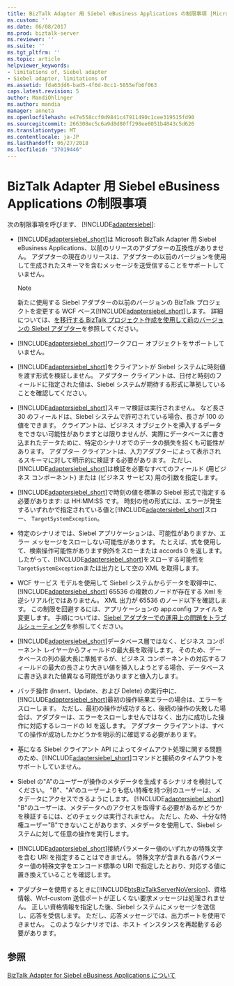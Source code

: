 ```yaml
---
title: BizTalk Adapter 用 Siebel eBusiness Applications の制限事項 |Microsoft Docs
ms.custom: ''
ms.date: 06/08/2017
ms.prod: biztalk-server
ms.reviewer: ''
ms.suite: ''
ms.tgt_pltfrm: ''
ms.topic: article
helpviewer_keywords:
- limitations of, Siebel adapter
- Siebel adapter, limitations of
ms.assetid: fda63dd6-bad5-4f6d-8cc1-5855efb6f063
caps.latest.revision: 5
author: MandiOhlinger
ms.author: mandia
manager: anneta
ms.openlocfilehash: e47e558ccf0d9841c47911490c1cee319515fd90
ms.sourcegitcommit: 266308ec5c6a9d8d80ff298ee6051b4843c5d626
ms.translationtype: MT
ms.contentlocale: ja-JP
ms.lasthandoff: 06/27/2018
ms.locfileid: "37019446"
---
```

# <a name="limitations-of-biztalk-adapter-for-siebel-ebusiness-applications"></a>BizTalk Adapter 用 Siebel eBusiness Applications の制限事項
次の制限事項を呼びます、 [!INCLUDE[adaptersiebel](../../includes/adaptersiebel-md.md)]:  
  
- [!INCLUDE[adaptersiebel_short](../../includes/adaptersiebel-short-md.md)]は Microsoft BizTalk Adapter 用 Siebel eBusiness Applications、以前のリリースのアダプターの互換性がありません。 アダプターの現在のリリースは、アダプターの以前のバージョンを使用して生成されたスキーマを含むメッセージを送受信することをサポートしていません。  
  
  > [!NOTE]
  >  新たに使用する Siebel アダプターの以前のバージョンの BizTalk プロジェクトを変更する WCF ベース[!INCLUDE[adaptersiebel_short](../../includes/adaptersiebel-short-md.md)]します。 詳細については、[を移行する BizTalk プロジェクト作成を使用して前のバージョンの Siebel アダプター](http://msdn.microsoft.com/library/ae61d3df-c5ca-4891-86b1-9f0dd6d3a59e)を参照してください。  
  
- [!INCLUDE[adaptersiebel_short](../../includes/adaptersiebel-short-md.md)]ワークフロー オブジェクトをサポートしていません。  
  
- [!INCLUDE[adaptersiebel_short](../../includes/adaptersiebel-short-md.md)]をクライアントが Siebel システムに時刻値を渡す形式を検証しません。 アダプター クライアントは、日付と時刻のフィールドに指定された値は、Siebel システムが期待する形式に準拠していることを確認してください。  
  
- [!INCLUDE[adaptersiebel_short](../../includes/adaptersiebel-short-md.md)]スキーマ検証は実行されません。 など長さ 30 のフィールドは、Siebel システムで許可されている場合、長さが 100 の値をできます。 クライアントは、ビジネス オブジェクトを挿入するデータをできない可能性がありますとは限りませんが、実際にデータベースに書き込まれたデータために、特定のシナリオでのデータの損失を招くも可能性があります。 アダプター クライアントは、入力アダプターによって表示されるスキーマに対して明示的に検証する必要があります。 ただし、[!INCLUDE[adaptersiebel_short](../../includes/adaptersiebel-short-md.md)]は検証を必要なすべてのフィールド (用ビジネス コンポーネント) または (ビジネス サービス) 用の引数を指定します。  
  
- [!INCLUDE[adaptersiebel_short](../../includes/adaptersiebel-short-md.md)]で時刻の値を標準の Siebel 形式で指定する必要があります: は HH:MM:SS です。 時刻の他の形式には、エラーが発生するいずれかで指定されている値と[!INCLUDE[adaptersiebel_short](../../includes/adaptersiebel-short-md.md)]スロー、 `TargetSystemException`。  
  
- 特定のシナリオでは、Siebel アプリケーションは、可能性がありますか、エラー メッセージをスローしない可能性があります。 たとえば、式を使用して、検索操作可能性があります例外をスローまたは accords 0 を返します。 したがって、[!INCLUDE[adaptersiebel_short](../../includes/adaptersiebel-short-md.md)]をスローする可能性を`TargetSystemException`または出力として空の XML を取得します。  
  
- WCF サービス モデルを使用して Siebel システムからデータを取得中に、 [!INCLUDE[adaptersiebel_short](../../includes/adaptersiebel-short-md.md)] 65536 の複数のノードが存在する Xml を逆シリアル化ではありません。 XML 出力が 65536 のノード以下を確認します。 この制限を回避するには、アプリケーションの app.config ファイルを変更します。 手順については、[Siebel アダプターでの運用上の問題をトラブルシューティング](../../adapters-and-accelerators/adapter-siebel/troubleshoot-operational-issues-with-the-siebel-adapter.md)を参照してください。  
  
- [!INCLUDE[adaptersiebel_short](../../includes/adaptersiebel-short-md.md)]データベース層ではなく、ビジネス コンポーネント レイヤーからフィールドの最大長を取得します。 そのため、データベースの列の最大長に準拠するが、ビジネス コンポーネントの対応するフィールドの最大の長さより大きい値を挿入しようとする場合、データベースに書き込まれた値異なる可能性がありますと値入力します。  
  
- バッチ操作 (Insert、Update、および Delete) の実行中に、[!INCLUDE[adaptersiebel_short](../../includes/adaptersiebel-short-md.md)]最初の操作結果エラーの場合は、エラーをスローします。 ただし、最初の操作が成功すると、後続の操作の失敗した場合は、アダプターは、エラーをスローしませんではなく、出力に成功した操作に対応するレコードの Id を返します。 アダプター クライアントは、すべての操作が成功したかどうかを明示的に確認する必要があります。  
  
- 基になる Siebel クライアント API によってタイムアウト処理に関する問題のため、[!INCLUDE[adaptersiebel_short](../../includes/adaptersiebel-short-md.md)]コマンドと接続のタイムアウトをサポートしていません。  
  
- Siebel の"A"のユーザーが操作のメタデータを生成するシナリオを検討してください。 "B"、"A"のユーザーよりも低い特権を持つ別のユーザーは、メタデータにアクセスできるようにします。 [!INCLUDE[adaptersiebel_short](../../includes/adaptersiebel-short-md.md)] "B"のユーザーは、メタデータへのアクセスを取得する必要があるかどうかを検証するには、どのチェックは実行されません。 ただし、ため、十分な特権ユーザー"B"できないことがあります、メタデータを使用して、Siebel システムに対して任意の操作を実行します。  
  
- [!INCLUDE[adaptersiebel_short](../../includes/adaptersiebel-short-md.md)]接続パラメーター値のいずれかの特殊文字を含む URI を指定することはできません。 特殊文字が含まれる各パラメーター値の特殊文字をエンコード標準の URI で指定したとおり、対応する値に置き換えていることを確認します。  
  
- アダプターを使用するときに[!INCLUDE[btsBizTalkServerNoVersion](../../includes/btsbiztalkservernoversion-md.md)]、資格情報、Wcf-custom 送信ポートが正しくない要求メッセージは処理されません。 正しい資格情報を指定した後、Siebel システムにメッセージを送信し、応答を受信します。 ただし、応答メッセージでは、出力ポートを使用できません。 このようなシナリオでは、ホスト インスタンスを再起動する必要があります。  
  
## <a name="see-also"></a>参照  
 [BizTalk Adapter for Siebel eBusiness Applications について](../../adapters-and-accelerators/adapter-siebel/understand-biztalk-adapter-for-siebel-ebusiness-applications.md)